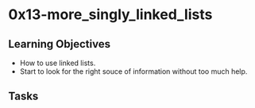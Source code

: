 # 0x13-more_singly_linked_lists

## Learning Objectives
- How to use linked lists.
- Start to look for the right souce of information without too much help.

## Tasks
